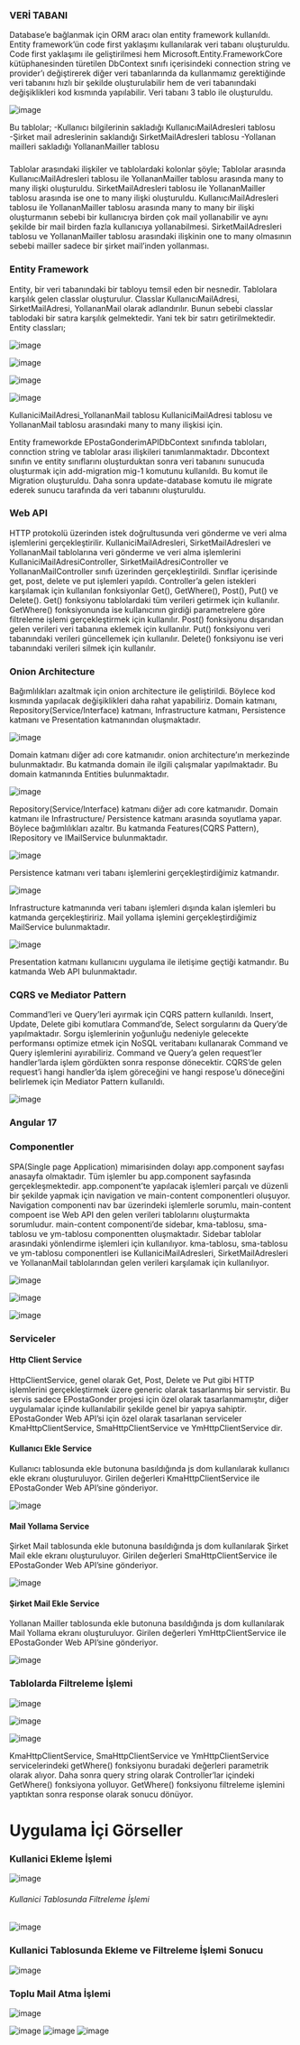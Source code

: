 <h3>VERİ TABANI</h3>
Database’e bağlanmak için ORM aracı olan entity framework kullanıldı. Entity framework’ün code first yaklaşımı kullanılarak veri tabanı oluşturuldu. Code first yaklaşımı ile geliştirilmesi hem Microsoft.Entity.FrameworkCore kütüphanesinden türetilen DbContext sınıfı içerisindeki connection string ve provider’ı değiştirerek diğer veri tabanlarında da kullanmamız gerektiğinde veri tabanını hızlı bir şekilde oluşturulabilir hem de veri tabanındaki değişiklikleri kod kısmında yapılabilir. Veri tabanı 3 tablo ile oluşturuldu. 

![image](https://github.com/ogundogar/E-Posta_Gonderme_Client/assets/92091170/28df4aa9-7427-42eb-ae90-7b5817349684)

Bu tablolar;
-Kullanıcı bilgilerinin sakladığı KullanıcıMailAdresleri tablosu
-Şirket mail adreslerinin saklandığı SirketMailAdresleri tablosu
-Yollanan mailleri sakladığı YollananMailler tablosu


<h3></h3>
Tablolar arasındaki ilişkiler ve tablolardaki kolonlar şöyle;
Tablolar arasında KullanıcıMailAdresleri tablosu ile YollananMailler tablosu arasında many to many ilişki oluşturuldu. SirketMailAdresleri tablosu ile YollananMailler tablosu arasında ise one to many ilişki oluşturuldu. KullanıcıMailAdresleri tablosu ile YollananMailler tablosu arasında many to many bir ilişki oluşturmanın sebebi bir kullanıcıya birden çok mail yollanabilir ve aynı şekilde bir mail birden fazla kullanıcıya yollanabilmesi. SirketMailAdresleri tablosu ve YollananMailler tablosu arasındaki ilişkinin one to many olmasının sebebi mailler sadece bir şirket mail’inden yollanması.

<h3>Entity Framework</h3>

Entity, bir veri tabanındaki bir tabloyu temsil eden bir nesnedir. Tablolara karşılık gelen classlar oluşturulur. Classlar KullanıcıMailAdresi, SirketMailAdresi, YollananMail olarak adlandırılır. Bunun sebebi classlar tablodaki bir satıra karşılık gelmektedir. Yani tek bir satırı getirilmektedir.
Entity classları;

![image](https://github.com/ogundogar/E-Posta_Gonderme_Client/assets/92091170/31800d82-cc65-4779-95de-e7d1030feabf)

![image](https://github.com/ogundogar/E-Posta_Gonderme_Client/assets/92091170/5fe732c8-e91a-4108-83b7-37e2841429a9)

![image](https://github.com/ogundogar/E-Posta_Gonderme_Client/assets/92091170/6922cacb-22a5-42d6-92bf-2941c5507248)

![image](https://github.com/ogundogar/E-Posta_Gonderme_Client/assets/92091170/08a5d3ba-8756-45db-a7c6-7b718b87e471)

KullaniciMailAdresi_YollananMail tablosu KullaniciMailAdresi tablosu ve YollananMail tablosu arasındaki many to many ilişkisi için.


Entity frameworkde EPostaGonderimAPIDbContext sınıfında tabloları, connction string ve tablolar arası ilişkileri tanımlanmaktadır. Dbcontext sınıfın ve entity sınıflarını oluşturduktan sonra veri tabanını sunucuda oluşturmak için add-migration mig-1 komutunu kullanıldı. Bu komut ile Migration oluşturuldu. Daha sonra update-database komutu ile migrate ederek sunucu tarafında da veri tabanını oluşturuldu.


<h3>Web API</h3>
HTTP protokolü üzerinden istek doğrultusunda veri gönderme ve veri alma işlemlerini gerçekleştirilir. KullaniciMailAdresleri, SirketMailAdresleri ve YollananMail tablolarına veri gönderme ve veri alma işlemlerini KullaniciMailAdresiController, SirketMailAdresiController ve YollananMailController sınıfı üzerinden gerçekleştirildi. Sınıflar içerisinde get, post, delete ve put işlemleri yapıldı. Controller’a gelen istekleri karşılamak için kullanılan fonksiyonlar Get(), GetWhere(), Post(), Put() ve Delete(). Get() fonksiyonu tablolardaki tüm verileri getirmek için kullanılır. GetWhere() fonksiyonunda ise kullanıcının girdiği parametrelere göre filtreleme işlemi gerçekleştirmek için kullanılır. Post() fonksiyonu dışarıdan gelen verileri veri tabanına eklemek için kullanılır. Put() fonksiyonu veri tabanındaki verileri güncellemek için kullanılır. Delete() fonksiyonu ise veri tabanındaki verileri silmek için kullanılır.

<h3></h3>
<h3>Onion Architecture</h3>
Bağımlılıkları azaltmak için onion architecture ile geliştirildi. Böylece kod kısmında yapılacak değişiklikleri daha rahat yapabiliriz. Domain katmanı, Repository(Service/Interface) katmanı, Infrastructure katmanı, Persistence katmanı ve Presentation katmanından oluşmaktadır. 

![image](https://github.com/ogundogar/E-Posta_Gonderme_Client/assets/92091170/a51dedf7-8350-4b8e-a364-87df47832826)

Domain katmanı diğer adı core katmanıdır. onion architecture’ın merkezinde bulunmaktadır. Bu katmanda domain ile ilgili çalışmalar yapılmaktadır. Bu domain katmanında Entities bulunmaktadır. 

![image](https://github.com/ogundogar/E-Posta_Gonderme_Client/assets/92091170/9b2c2b91-7ce1-4d26-821d-5ad654bce014)

Repository(Service/Interface) katmanı diğer adı core katmanıdır. Domain katmanı ile Infrastructure/ Persistence katmanı arasında soyutlama yapar. Böylece bağımlılıkları azaltır. Bu katmanda Features(CQRS Pattern), IRepository ve IMailService bulunmaktadır.

![image](https://github.com/ogundogar/E-Posta_Gonderme_Client/assets/92091170/a378293c-f290-4c38-94ac-45dacbd84d86)

Persistence katmanı veri tabanı işlemlerini gerçekleştirdiğimiz katmandır. 

![image](https://github.com/ogundogar/E-Posta_Gonderme_Client/assets/92091170/f3285489-e093-4b53-9cd2-e91c9a10fa49)

Infrastructure katmanında veri tabanı işlemleri dışında kalan işlemleri bu katmanda gerçekleştiririz. Mail yollama işlemini gerçekleştirdiğimiz MailService bulunmaktadır.

![image](https://github.com/ogundogar/E-Posta_Gonderme_Client/assets/92091170/23c0ef7d-5f54-43d0-b7f0-78e3fa3e1a75)

Presentation katmanı kullanıcını uygulama ile iletişime geçtiği katmandır. Bu katmanda Web API bulunmaktadır. 


<h3>CQRS ve Mediator Pattern</h3>
Command’leri ve Query’leri ayırmak için CQRS pattern kullanıldı. Insert, Update, Delete gibi komutlara Command’de, Select sorgularını da Query’de yapılmaktadır. Sorgu işlemlerinin yoğunluğu nedeniyle gelecekte performansı optimize etmek için NoSQL veritabanı kullanarak Command ve Query işlemlerini ayırabiliriz.
Command ve Query’a gelen request’ler handler’larda işlem gördükten sonra response dönecektir. 
CQRS’de gelen request’i hangi handler’da işlem göreceğini ve hangi respose’u döneceğini belirlemek için Mediator Pattern kullanıldı.

![image](https://github.com/ogundogar/E-Posta_Gonderme_Client/assets/92091170/8d06cf12-516b-44ed-9587-e22115b2e0bd)

<h4></h4>
<h3>Angular 17</h3>
<h3>Componentler</h3>
SPA(Single page Application) mimarisinden dolayı app.component sayfası anasayfa olmaktadır. Tüm işlemler bu app.component sayfasında gerçekleşmektedir.
 app.component’te yapılacak işlemleri parçalı ve düzenli bir şekilde yapmak için navigation ve main-content componentleri oluşuyor. Navigation componenti nav bar üzerindeki işlemlerle sorumlu, main-content compoent ise Web API den gelen verileri tablolarını oluşturmakta sorumludur. 
main-content componenti’de sidebar, kma-tablosu, sma-tablosu ve ym-tablosu componentten oluşmaktadır. Sidebar tablolar arasındaki yönlendirme işlemleri için kullanılıyor. kma-tablosu, sma-tablosu ve ym-tablosu componentleri ise KullaniciMailAdresleri, SirketMailAdresleri ve YollananMail tablolarından gelen verileri karşılamak için kullanılıyor.

![image](https://github.com/ogundogar/E-Posta_Gonderme_Client/assets/92091170/8dc04589-18b2-4899-86d0-7bc47c86fc76)

![image](https://github.com/ogundogar/E-Posta_Gonderme_Client/assets/92091170/22d7d8e8-7ca9-4fe3-873e-32b033a654a3)

![image](https://github.com/ogundogar/E-Posta_Gonderme_Client/assets/92091170/ee749978-ff87-4931-ac4a-27d138e2e199)


<h3>Serviceler</h3>
<h4>Http Client Service</h4>
HttpClientService, genel olarak Get, Post, Delete ve Put gibi HTTP işlemlerini gerçekleştirmek üzere generic olarak tasarlanmış bir servistir. Bu servis sadece EPostaGonder projesi için özel olarak tasarlanmamıştır, diğer uygulamalar içinde kullanılabilir şekilde genel bir yapıya sahiptir.
EPostaGonder Web API’si için özel olarak tasarlanan serviceler KmaHttpClientService, SmaHttpClientService ve YmHttpClientService dir.


<h4>Kullanıcı Ekle Service</h4>
Kullanıcı tablosunda ekle butonuna basıldığında js dom kullanılarak kullanıcı ekle ekranı oluşturuluyor. Girilen değerleri KmaHttpClientService ile EPostaGonder Web API’sine gönderiyor.


![image](https://github.com/ogundogar/E-Posta_Gonderme_Client/assets/92091170/3772df6a-e1cf-458c-8a26-b373d5d4801c)


<h4>Mail Yollama Service</h4>
Şirket Mail tablosunda ekle butonuna basıldığında js dom kullanılarak Şirket Mail ekle ekranı oluşturuluyor. Girilen değerleri SmaHttpClientService ile EPostaGonder Web API’sine gönderiyor.

![image](https://github.com/ogundogar/E-Posta_Gonderme_Client/assets/92091170/953e9e92-35fc-4a48-ae9e-636e32615d05)

<h4>Şirket Mail Ekle Service</h4>
Yollanan Mailler tablosunda ekle butonuna basıldığında js dom kullanılarak Mail Yollama ekranı oluşturuluyor. Girilen değerleri YmHttpClientService ile EPostaGonder Web API’sine gönderiyor.

![image](https://github.com/ogundogar/E-Posta_Gonderme_Client/assets/92091170/632df9e4-2ff0-4c26-99c4-1ea26bd4f09b)

<h3>Tablolarda Filtreleme İşlemi</h3>

![image](https://github.com/ogundogar/E-Posta_Gonderme_Client/assets/92091170/151baa1f-5c44-4f83-b1f0-025df598b321)

![image](https://github.com/ogundogar/E-Posta_Gonderme_Client/assets/92091170/4292f4d3-d0cb-4ae4-8ddd-e87216596b50)

![image](https://github.com/ogundogar/E-Posta_Gonderme_Client/assets/92091170/658ff2f6-9e5d-493b-8953-c243ef9e1816)

KmaHttpClientService, SmaHttpClientService ve YmHttpClientService servicelerindeki getWhere() fonksiyonu buradaki değerleri parametrik olarak alıyor. Daha sonra query string olarak Controller’lar içindeki GetWhere() fonksiyona yolluyor. GetWhere() fonksiyonu filtreleme işlemini yaptıktan sonra response olarak sonucu dönüyor.

<h1>Uygulama İçi Görseller</h1>

<h3>Kullanici Ekleme İşlemi</h3>

![image](https://github.com/ogundogar/E-Posta_Gonderme_API/assets/92091170/4294bb05-45d5-4e26-83c9-32a555c528b2)

<h6>Kullanici Tablosunda Filtreleme İşlemi</h6>

![image](https://github.com/ogundogar/E-Posta_Gonderme_API/assets/92091170/016512fe-a3b4-4578-a40a-6b16b1506f87)

<h3>Kullanici Tablosunda Ekleme ve Filtreleme İşlemi Sonucu</h3>

![image](https://github.com/ogundogar/E-Posta_Gonderme_API/assets/92091170/d651bc9b-ccce-46de-86fe-4aa63151dcb3)

<h3>Toplu Mail Atma İşlemi</h3>

![image](https://github.com/ogundogar/E-Posta_Gonderme_API/assets/92091170/a2a59c3d-a251-4205-8f61-94710c452afd)

![image](https://github.com/ogundogar/E-Posta_Gonderme_API/assets/92091170/d52cf395-a1e6-4b24-a83c-c7f374bd9dda)
![image](https://github.com/ogundogar/E-Posta_Gonderme_API/assets/92091170/97dc902f-5432-4d6e-9ebe-0917cc39eda0)
![image](https://github.com/ogundogar/E-Posta_Gonderme_API/assets/92091170/a909a886-2679-4126-9eba-25bbc6a16832)




